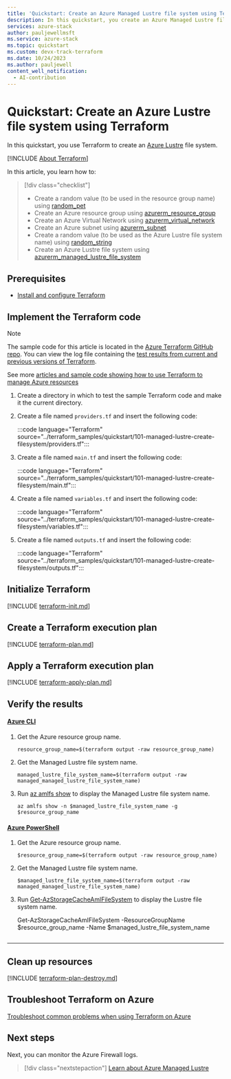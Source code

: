 ```yaml
---
title: 'Quickstart: Create an Azure Managed Lustre file system using Terraform'
description: In this quickstart, you create an Azure Managed Lustre file system using Terraform.
services: azure-stack
author: pauljewellmsft
ms.service: azure-stack
ms.topic: quickstart
ms.custom: devx-track-terraform
ms.date: 10/24/2023
ms.author: pauljewell
content_well_notification: 
  - AI-contribution
---
```


# Quickstart: Create an Azure Lustre file system using Terraform

In this quickstart, you use Terraform to create an [Azure Lustre](amlfs-overview.md) file system.

[!INCLUDE [About Terraform](../azure-dev-docs-pr/articles/terraform/includes/abstract.md)]

In this article, you learn how to:

> [!div class="checklist"]
> * Create a random value (to be used in the resource group name) using [random_pet](https://registry.terraform.io/providers/hashicorp/random/latest/docs/resources/pet)
> * Create an Azure resource group using [azurerm_resource_group](https://registry.terraform.io/providers/hashicorp/azurerm/latest/docs/resources/resource_group)
> * Create an Azure Virtual Network using [azurerm_virtual_network](https://registry.terraform.io/providers/hashicorp/azurerm/latest/docs/resources/virtual_network)
> * Create an Azure subnet using [azurerm_subnet](https://registry.terraform.io/providers/hashicorp/azurerm/latest/docs/resources/subnet)
> * Create a random value (to be used as the Azure Lustre file system name) using [random_string](https://registry.terraform.io/providers/hashicorp/random/latest/docs/resources/string)
> * Create an Azure Lustre file system using [azurerm_managed_lustre_file_system](https://registry.terraform.io/providers/hashicorp/azurerm/latest/docs/resources/managed_lustre_file_system)

## Prerequisites

- [Install and configure Terraform](/azure/developer/terraform/quickstart-configure)

## Implement the Terraform code

> [!NOTE]
> The sample code for this article is located in the [Azure Terraform GitHub repo](https://github.com/Azure/terraform/tree/master/quickstart/101-managed-lustre-create-filesystem). You can view the log file containing the [test results from current and previous versions of Terraform](https://github.com/Azure/terraform/tree/master/quickstart/101-managed-lustre-create-filesystem/TestRecord.md).
>
> See more [articles and sample code showing how to use Terraform to manage Azure resources](/azure/terraform)

1. Create a directory in which to test the sample Terraform code and make it the current directory.

1. Create a file named `providers.tf` and insert the following code:

    :::code language="Terraform" source="../terraform_samples/quickstart/101-managed-lustre-create-filesystem/providers.tf":::

1. Create a file named `main.tf` and insert the following code:

    :::code language="Terraform" source="../terraform_samples/quickstart/101-managed-lustre-create-filesystem/main.tf":::

1. Create a file named `variables.tf` and insert the following code:

    :::code language="Terraform" source="../terraform_samples/quickstart/101-managed-lustre-create-filesystem/variables.tf":::

1. Create a file named `outputs.tf` and insert the following code:

    :::code language="Terraform" source="../terraform_samples/quickstart/101-managed-lustre-create-filesystem/outputs.tf":::

## Initialize Terraform

[!INCLUDE [terraform-init.md](../azure-dev-docs-pr/articles/terraform/includes/terraform-init.md)]

## Create a Terraform execution plan

[!INCLUDE [terraform-plan.md](../azure-dev-docs-pr/articles/terraform/includes/terraform-plan.md)]

## Apply a Terraform execution plan

[!INCLUDE [terraform-apply-plan.md](../azure-dev-docs-pr/articles/terraform/includes/terraform-apply-plan.md)]

## Verify the results

#### [Azure CLI](#tab/azure-cli)

1. Get the Azure resource group name.

    ```console
    resource_group_name=$(terraform output -raw resource_group_name)
    ```

1. Get the Managed Lustre file system name.

    ```console
    managed_lustre_file_system_name=$(terraform output -raw managed_managed_lustre_file_system_name)
    ```

1. Run [az amlfs show](/cli/azure/amlfs#az-amlfs-show) to display the Managed Lustre file system name.

    ```azurecli
    az amlfs show -n $managed_lustre_file_system_name -g $resource_group_name
    ```

#### [Azure PowerShell](#tab/azure-powershell)

1. Get the Azure resource group name.

    ```console
    $resource_group_name=$(terraform output -raw resource_group_name)
    ```

1. Get the Managed Lustre file system name.

    ```console
    $managed_lustre_file_system_name=$(terraform output -raw managed_managed_lustre_file_system_name)
    ```

1. Run [Get-AzStorageCacheAmlFileSystem](/powershell/module/az.storagecache/get-azstoragecacheamlfilesystem) to display the Lustre file system name.

    
    Get-AzStorageCacheAmlFileSystem -ResourceGroupName $resource_group_name -Name $managed_lustre_file_system_name
    ```

---

## Clean up resources

[!INCLUDE [terraform-plan-destroy.md](../azure-dev-docs-pr/articles/terraform/includes/terraform-plan-destroy.md)]

## Troubleshoot Terraform on Azure

[Troubleshoot common problems when using Terraform on Azure](/azure/developer/terraform/troubleshoot)

## Next steps

Next, you can monitor the Azure Firewall logs.

> [!div class="nextstepaction"]
> [Learn about Azure Managed Lustre](amlfs-overview.md)
